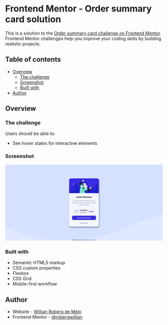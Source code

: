 # Frontend Mentor - Order summary card solution

This is a solution to the [Order summary card challenge on Frontend Mentor](https://www.frontendmentor.io/challenges/order-summary-component-QlPmajDUj). Frontend Mentor challenges help you improve your coding skills by building realistic projects.

## Table of contents

- [Overview](#overview)
  - [The challenge](#the-challenge)
  - [Screenshot](#screenshot)
  - [Built with](#built-with)
- [Author](#author)

## Overview

### The challenge

Users should be able to:

- See hover states for interactive elements

### Screenshot

![](./screenshot.png)

### Built with

- Semantic HTML5 markup
- CSS custom properties
- Flexbox
- CSS Grid
- Mobile-first workflow

## Author

- Website - [Willian Roberg de Melo](https://www.linkedin.com/in/willian-roberg-74960543/)
- Frontend Mentor - [@robergwillian](https://www.frontendmentor.io/profile/robergwillian)

